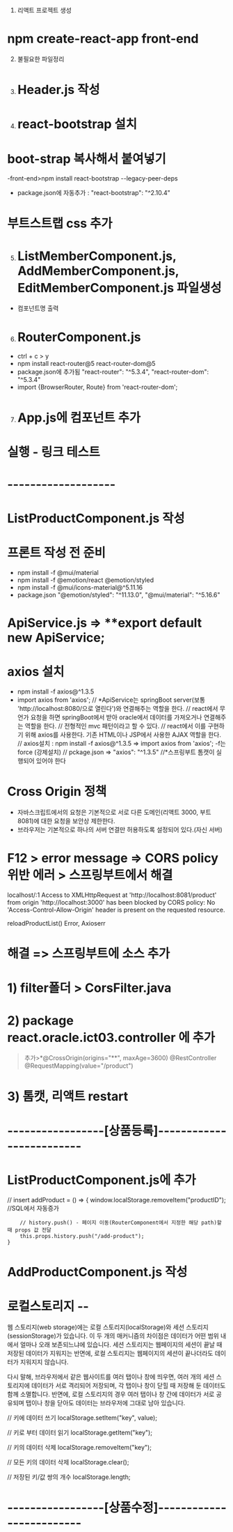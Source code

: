 1. 리액트 프로젝트 생성 
# npm create-react-app front-end

2. 불필요한 파일정리

3. # Header.js 작성

4. # react-bootstrap 설치
# boot-strap 복사해서 붙여넣기
-front-end>npm install react-bootstrap --legacy-peer-deps
- package.json에 자동추가 : "react-bootstrap": "^2.10.4"
# 부트스트랩 css 추가

5. # ListMemberComponent.js, AddMemberComponent.js, EditMemberComponent.js 파일생성
- 컴포넌트명 출력

6. # RouterComponent.js
- ctrl + c > y
- npm install react-router@5 react-router-dom@5
- package.json에 추가됨
    "react-router": "^5.3.4",
    "react-router-dom": "^5.3.4"
- import {BrowserRouter, Route} from 'react-router-dom'; 

7. # App.js에 컴포넌트 추가
# 실행 - 링크 테스트

# -------------------
# ListProductComponent.js 작성
# 프론트 작성 전 준비
- npm install -f @mui/material   
- npm install -f @emotion/react @emotion/styled
- npm install -f @mui/icons-material@^5.11.16
- package.json
    "@emotion/styled": "^11.13.0",
    "@mui/material": "^5.16.6"

# ApiService.js  => **export default new ApiService;
# axios 설치
- npm install -f axios@^1.3.5
- import axios from 'axios';
// *ApiService는 springBoot server(보통 'http://localhost:8080/으로 열린다')와 연결해주는 역할을 한다.
// react에서 무언가 요청을 하면 springBoot에서 받아 oracle에서 데이터를 가져오거나 연결해주는 역할을 한다.
// 전형적인 mvc 패턴이라고 할 수 있다.
// react에서 이를 구현하기 위해 axios를 사용한다. 기존 HTML이나 JSP에서 사용한 AJAX 역할을 한다.
// axios설치 : npm install -f axios@^1.3.5  => import axios from 'axios'; -f는 force (강제설치)
// pckage.json => "axios": "^1.3.5"
//*스프링부트 톰캣이 실행되어 있어야 한다


# Cross Origin 정책
- 자바스크립트에서의 요청은 기본적으로 서로 다른 도메인(리액트 3000, 부트 8081)에 대한 요청을 보안상 제한한다.
- 브라우저는 기본적으로 하나의 서버 연결만 허용하도록 설정되어 있다.(자신 서버)

# F12 > error message => CORS policy 위반 에러 > 스프링부트에서 해결

localhost/:1 Access to XMLHttpRequest at 'http://localhost:8081/product' from origin 'http://localhost:3000' has been blocked by CORS policy: No 'Access-Control-Allow-Origin' header is present on the requested resource.

reloadProductList() Error, Axioserr

# 해결 => 스프링부트에 소스 추가
# 1) filter폴더 > CorsFilter.java
# 2) package react.oracle.ict03.controller 에 추가
>추가>*@CrossOrigin(origins="**", maxAge=3600)
@RestController
@RequestMapping(value="/product")

# 3) 톰캣, 리액트 restart

# -----------------[상품등록]-------------------------

# ListProductComponent.js에 추가
// insert
    addProduct = () => {
        window.localStorage.removeItem("productID"); //SQL에서 자동증가

        // history.push() - 페이지 이동(RouterComponent에서 지정한 해당 path)할 때 props 값 전달
        this.props.history.push("/add-product"); 
    }
# AddProductComponent.js 작성
# 로컬스토리지 -- 
웹 스토리지(web storage)에는 로컬 스토리지(localStorage)와 세션 스토리지(sessionStorage)가 있습니다. 이 두 개의 매커니즘의 차이점은 데이터가 어떤 범위 내에서 얼마나 오래 보존되느냐에 있습니다. 세션 스토리지는 웹페이지의 세션이 끝날 때 저장된 데이터가 지워지는 반면에, 로컬 스토리지는 웹페이지의 세션이 끝나더라도 데이터가 지워지지 않습니다.

다시 말해, 브라우저에서 같은 웹사이트를 여러 탭이나 창에 띄우면, 여러 개의 세션 스토리지에 데이터가 서로 격리되어 저장되며, 각 탭이나 창이 닫힐 때 저장해 둔 데이터도 함께 소멸합니다. 반면에, 로컬 스토리지의 경우 여러 탭이나 창 간에 데이터가 서로 공유되며 탭이나 창을 닫아도 데이터는 브라우저에 그대로 남아 있습니다.

// 키에 데이터 쓰기
localStorage.setItem("key", value);

// 키로 부터 데이터 읽기
localStorage.getItem("key");

// 키의 데이터 삭제
localStorage.removeItem("key");

// 모든 키의 데이터 삭제
localStorage.clear();

// 저장된 키/값 쌍의 개수
localStorage.length;

# -----------------[상품수정]-------------------------


